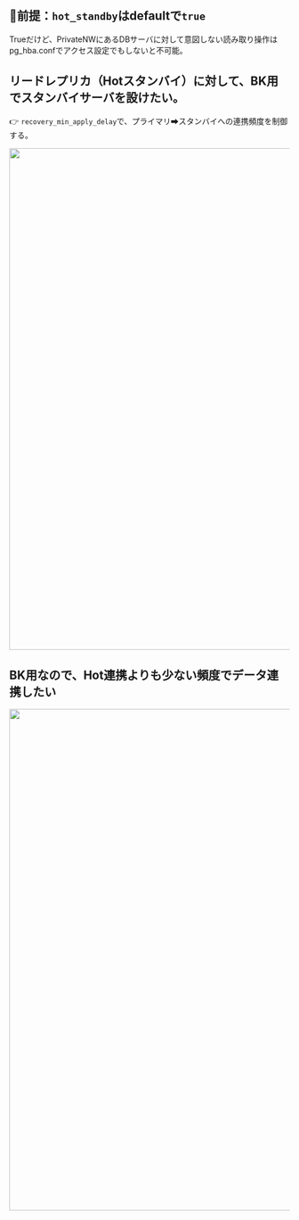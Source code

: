 ## 🔴前提：`hot_standby`はdefaultで`true`
Trueだけど、PrivateNWにあるDBサーバに対して意図しない読み取り操作は pg_hba.confでアクセス設定でもしないと不可能。

## リードレプリカ（Hotスタンバイ）に対して、BK用でスタンバイサーバを設けたい。
👉 `recovery_min_apply_delay`で、プライマリ➡スタンバイへの連携頻度を制御する。

<img width="900px" src="https://github.com/user-attachments/assets/f1856ecc-0714-4c21-bedb-93ac274a86ba" />



## BK用なので、Hot連携よりも少ない頻度でデータ連携したい

<img width="900px" src="https://github.com/user-attachments/assets/bdcb4d1e-54b8-492d-af98-3d3b1c712fb5" />

